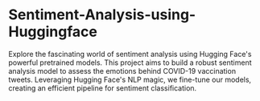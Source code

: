 # Sentiment-Analysis-using-Huggingface
Explore the fascinating world of sentiment analysis using Hugging Face's powerful pretrained models. This project aims to build a robust sentiment analysis model to assess the emotions behind COVID-19 vaccination tweets. Leveraging Hugging Face's NLP magic, we fine-tune our models, creating an efficient pipeline for sentiment classification. 
